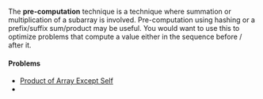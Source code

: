 The **pre-computation** technique is a technique where summation or multiplication of a subarray is involved. Pre-computation using hashing or a prefix/suffix sum/product may be useful. You would want to use this to optimize problems that compute a value either in the sequence before / after it.

#### Problems
- [Product of Array Except Self](https://leetcode.com/problems/product-of-array-except-self/)
- 

